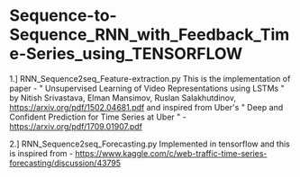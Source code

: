 # Sequence-to-Sequence_RNN_with_Feedback_Time-Series_using_TENSORFLOW


1.] RNN_Sequence2seq_Feature-extraction.py
This is the implementation of paper - " Unsupervised Learning of Video Representations using LSTMs " by Nitish Srivastava, Elman Mansimov, 
Ruslan Salakhutdinov, https://arxiv.org/pdf/1502.04681.pdf 
and inspired from Uber's " Deep and Confident Prediction for Time Series at Uber " - https://arxiv.org/pdf/1709.01907.pdf


2.] RNN_Sequence2seq_Forecasting.py
Implemented in tensorflow and 
this is inspired from - https://www.kaggle.com/c/web-traffic-time-series-forecasting/discussion/43795







